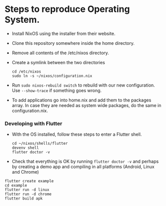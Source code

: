 # Steps to reproduce Operating System.

- Install NixOS using the installer from their website.

- Clone this repository somewhere inside the home directory.

- Remove all contents of the /etc/nixos directory.

- Create a symlink between the two directories
  
  ```
  cd /etc/nixos
  sudo ln -s ~/nixos/configuration.nix
  ```

- Run ``sudo nixos-rebuild switch`` to rebuild with our new configuration. Use ``--show-trace`` if something goes wrong.

- To add applications go into home.nix and add them to the packages array. In case they are needed as system wide packages, do the same in configuration.nix.



### Developing with Flutter

- With the OS installed, follow these steps to enter a Flutter shell.
  
  ```
  cd ~/nixos/shells/flutter
  devenv shell
  flutter doctor -v
  ```

- Check that everything is OK by running ``flutter doctor -v`` and perhaps by creating a demo app and compiling in all platforms (Android, Linux and Chrome)

```
flutter create example
cd example
flutter run -d linux
flutter run -d chrome
flutter build apk
```
